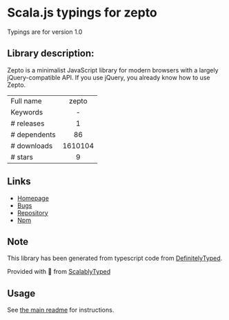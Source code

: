 
# Scala.js typings for zepto

Typings are for version 1.0

## Library description:
Zepto is a minimalist JavaScript library for modern browsers with a largely jQuery-compatible API. If you use jQuery, you already know how to use Zepto.

|                    |                 |
| ------------------ | :-------------: |
| Full name          | zepto |
| Keywords           | - |
| # releases         | 1 |
| # dependents       | 86 |
| # downloads        | 1610104 |
| # stars            | 9 |

## Links
- [Homepage](http://zeptojs.com)
- [Bugs](https://github.com/madrobby/zepto/issues)
- [Repository](https://github.com/madrobby/zepto)
- [Npm](https://www.npmjs.com/package/zepto)
    


## Note
This library has been generated from typescript code from [DefinitelyTyped](https://definitelytyped.org).

Provided with :purple_heart: from [ScalablyTyped](https://github.com/oyvindberg/ScalablyTyped)

## Usage
See [the main readme](../../readme.md) for instructions.


